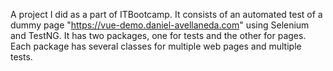 A project I did as a part of ITBootcamp. It consists of an automated test of a dummy page "https://vue-demo.daniel-avellaneda.com" using Selenium and TestNG.
It has two packages, one for tests and the other for pages. Each package has several classes for multiple web pages and multiple tests.